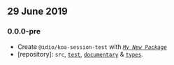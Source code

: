 ## 29 June 2019

### 0.0.0-pre

- Create `@idio/koa-session-test` with _[`My New Package`](https://mnpjs.org)_
- [repository]: `src`, [`test`](https://contexttesting.com), [`documentary`](https://readme.page) & [`types`](https://typedef.page).